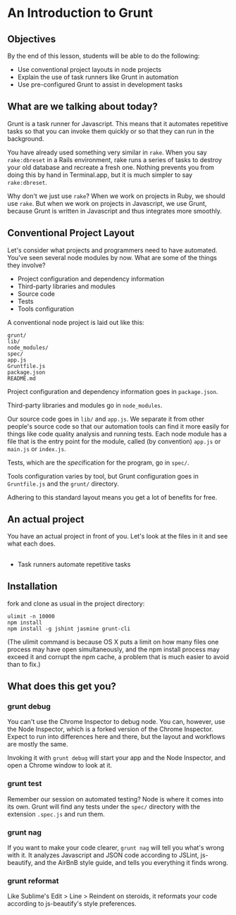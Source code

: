 # An Introduction to Grunt

## Objectives

By the end of this lesson, students will be able to do the following:

* Use conventional project layouts in node projects
* Explain the use of task runners like Grunt in automation
* Use pre-configured Grunt to assist in development tasks

## What are we talking about today?

Grunt is a task runner for Javascript.  This means that it automates repetitive tasks so that you can invoke them quickly or so that they can run in the background.

You have already used something very similar in `rake`.  When you say `rake:dbreset` in a Rails environment, rake runs a series of tasks to destroy your old database and recreate a fresh one.  Nothing prevents you from doing this by hand in Terminal.app, but it is much simpler to say `rake:dbreset`.

Why don't we just use `rake`? When we work on projects in Ruby, we should use `rake`.  But when we work on projects in Javascript, we use Grunt, because Grunt is written in Javascript and thus integrates more smoothly.

## Conventional Project Layout

Let's consider what projects and programmers need to have automated.  You've seen several node modules by now.  What are some of the things they involve?

* Project configuration and dependency information 
* Third-party libraries and modules
* Source code 
* Tests
* Tools configuration

A conventional node project is laid out like this:

```
grunt/
lib/
node_modules/
spec/
app.js
Gruntfile.js
package.json
README.md
```

Project configuration and dependency information goes in `package.json`.

Third-party libraries and modules go in `node_modules`.

Our source code goes in `lib/` and `app.js`.  We separate it from other people's source code so that our automation tools can find it more easily for things like code quality analysis and running tests.  Each node module has a file that is the entry point for the module, called (by convention) `app.js` or `main.js` or `index.js`.

Tests, which are the *spec*ification for the program, go in `spec/`.

Tools configuration varies by tool, but Grunt configuration goes in `Gruntfile.js` and the `grunt/` directory.

Adhering to this standard layout means you get a lot of benefits for free.

## An actual project

You have an actual project in front of you.  Let's look at the files in it and see what each does.


##
* Task runners automate repetitive tasks

## Installation

fork and clone as usual
in the project directory:

```
ulimit -n 10000
npm install
npm install -g jshint jasmine grunt-cli
```

(The ulimit command is because OS X puts a limit on how many files one process may have open simultaneously, and the npm install process may exceed it and corrupt the npm cache, a problem that is much easier to avoid than to fix.)

## What does this get you?

### grunt debug

You can't use the Chrome Inspector to debug node.  You can, however, use the Node Inspector, which is a forked version of the Chrome Inspector.  Expect to run into differences here and there, but the layout and workflows are mostly the same.

Invoking it with `grunt debug` will start your app and the Node Inspector, and open a Chrome window to look at it.

### grunt test

Remember our session on automated testing?  Node is where it comes into its own.  Grunt will find any tests under the `spec/` directory with the extension `.spec.js` and run them.

### grunt nag

If you want to make your code clearer, `grunt nag` will tell you what's wrong with it.  It analyzes Javascript and JSON code according to JSLint, js-beautify, and the AirBnB style guide, and tells you everything it finds wrong.

### grunt reformat

Like Sublime's Edit > Line > Reindent on steroids, it reformats your code according to js-beautify's style preferences. 



<!--
1 - what is a task runner? like rake
2 - what do we need in our projects
 - package.json, node_modules, lib/, spec/, grunt/, app.js
 - where do we find them in this project?

3 - tour through project
    - who creates these files & when & why?

4 - demo grunt tools
  - when you had problems with earlier projects what did I have you do?
  - discuss cli output
  - grunt jshint 
  - grunt debug - explain nodemon diagram & file watching
  - grunt test
  - grunt nag
  - grunt reformat

5 - grunt messaging
  - aborted due to failure?
  - time graph
  - configuring chains in aliases.json

6 - extra resources (readme only)
 - how to reformat-on-save in sublime 
 - how to run tests in sublime
-->
